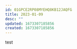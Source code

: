 ```yaml
---
id: 01GPCE2RP08MYEHQ8KB12JAQFG
title: 2023-01-09
desc: ""
updated: 1673307185856
created: 1673307185856
---
```

test